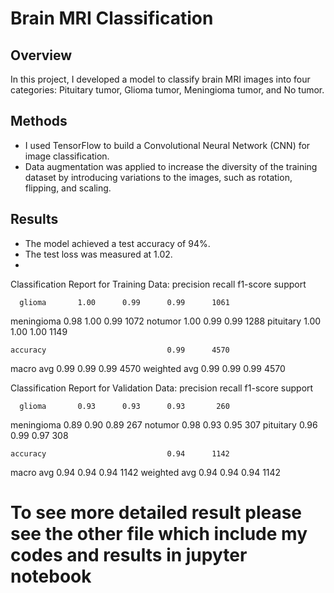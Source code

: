 # Brain MRI Classification

## Overview
In this project, I developed a model to classify brain MRI images into four categories: Pituitary tumor, Glioma tumor, Meningioma tumor, and No tumor.

## Methods
- I used TensorFlow to build a Convolutional Neural Network (CNN) for image classification.
- Data augmentation was applied to increase the diversity of the training dataset by introducing variations to the images, such as rotation, flipping, and scaling.

## Results
- The model achieved a test accuracy of 94%.
- The test loss was measured at 1.02.
- 
Classification Report for Training Data:
              precision    recall  f1-score   support

      glioma       1.00      0.99      0.99      1061
  meningioma       0.98      1.00      0.99      1072
     notumor       1.00      0.99      0.99      1288
   pituitary       1.00      1.00      1.00      1149

    accuracy                           0.99      4570
   macro avg       0.99      0.99      0.99      4570
weighted avg       0.99      0.99      0.99      4570


Classification Report for Validation Data:
              precision    recall  f1-score   support

      glioma       0.93      0.93      0.93       260
  meningioma       0.89      0.90      0.89       267
     notumor       0.98      0.93      0.95       307
   pituitary       0.96      0.99      0.97       308

    accuracy                           0.94      1142
   macro avg       0.94      0.94      0.94      1142
weighted avg       0.94      0.94      0.94      1142


# To see more detailed result please see the other file which include my codes and results in jupyter notebook









